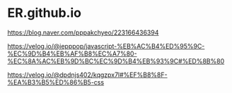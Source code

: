 # ER.github.io

https://blog.naver.com/pppakchyeo/223166436394


https://velog.io/@iepppop/javascript-%EB%AC%B4%ED%95%9C-%EC%9D%B4%EB%AF%B8%EC%A7%80-%EC%8A%AC%EB%9D%BC%EC%9D%B4%EB%93%9C#%ED%8B%80


https://velog.io/@dpdnjs402/kqgzpx7l#%EF%B8%8F-%EA%B3%B5%ED%86%B5-css
